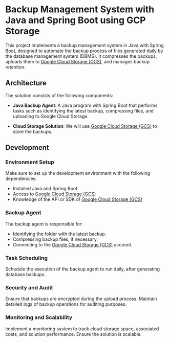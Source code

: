 # Backup Management System with Java and Spring Boot using GCP Storage

This project implements a backup management system in Java with Spring Boot, designed to automate the backup process of files generated daily by the database management system (DBMS). It compresses the backups, uploads them to [Google Cloud Storage (GCS)](https://cloud.google.com/storage), and manages backup retention.

## Architecture

The solution consists of the following components:

- **Java Backup Agent**: A Java program with Spring Boot that performs tasks such as identifying the latest backup, compressing files, and uploading to Google Cloud Storage.

- **Cloud Storage Solution**: We will use [Google Cloud Storage (GCS)](https://cloud.google.com/storage) to store the backups.

## Development

### Environment Setup

Make sure to set up the development environment with the following dependencies:

- Installed Java and Spring Boot
- Access to [Google Cloud Storage (GCS)](https://cloud.google.com/storage)
- Knowledge of the API or SDK of [Google Cloud Storage (GCS)](https://cloud.google.com/storage)

### Backup Agent

The backup agent is responsible for:

- Identifying the folder with the latest backup.
- Compressing backup files, if necessary.
- Connecting to the [Google Cloud Storage (GCS)](https://cloud.google.com/storage) account.

### Task Scheduling

Schedule the execution of the backup agent to run daily, after generating database backups.

### Security and Audit

Ensure that backups are encrypted during the upload process. Maintain detailed logs of backup operations for auditing purposes.

### Monitoring and Scalability

Implement a monitoring system to track cloud storage space, associated costs, and solution performance. Ensure the solution is scalable.

